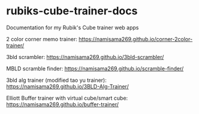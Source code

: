 # rubiks-cube-trainer-docs
Documentation for my Rubik's Cube trainer web apps

2 color corner memo trainer: 
https://namisama269.github.io/corner-2color-trainer/

3bld scrambler:
https://namisama269.github.io/3bld-scrambler/

MBLD scramble finder:
https://namisama269.github.io/scramble-finder/

3bld alg trainer (modified tao yu trainer):
https://namisama269.github.io/3BLD-Alg-Trainer/

Elliott Buffer trainer with virtual cube/smart cube:
https://namisama269.github.io/buffer-trainer/ 
